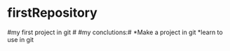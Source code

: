# firstRepository
#my first project in git #
#my conclutions:#
*Make a project in git
*learn to use in git

